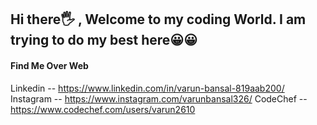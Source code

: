 ## Hi there🖐 , Welcome to my coding World. I am trying to do my best here😀😀

<!--
**VARUN-K-BANSAL/VARUN-K-BANSAL** is a ✨ _special_ ✨ repository because its `README.md` (this file) appears on your GitHub profile.

Here are some ideas to get you started:

- 🔭 I’m currently working on ...
- 🌱 I’m currently learning ...
- 👯 I’m looking to collaborate on ...
- 🤔 I’m looking for help with ...
- 💬 Ask me about ...
- 📫 How to reach me: ...
- 😄 Pronouns: ...
- ⚡ Fun fact: ...
-->

#### Find Me Over Web
Linkedin -- https://www.linkedin.com/in/varun-bansal-819aab200/
Instagram -- https://www.instagram.com/varunbansal326/
CodeChef -- https://www.codechef.com/users/varun2610
